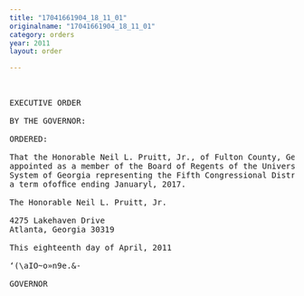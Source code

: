 ```yaml
---
title: "17041661904_18_11_01"
originalname: "17041661904_18_11_01"
category: orders
year: 2011
layout: order

---
```

<pre>
 

EXECUTIVE ORDER

BY THE GOVERNOR:

ORDERED:

That the Honorable Neil L. Pruitt, Jr., of Fulton County, Georgia, is
appointed as a member of the Board of Regents of the University
System of Georgia representing the Fifth Congressional District, for
a term ofofﬁce ending Januaryl, 2017.

The Honorable Neil L. Pruitt, Jr.

4275 Lakehaven Drive
Atlanta, Georgia 30319

This eighteenth day of April, 2011

‘(\aIO~o»n9e.&-

GOVERNOR

</pre>

